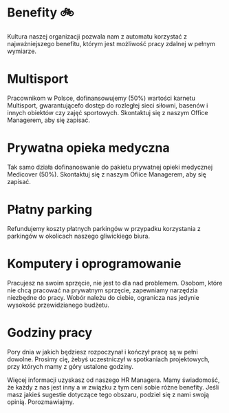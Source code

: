 # Benefity :bike:
Kultura naszej organizacji pozwala nam z automatu korzystać z najważniejszego benefitu, którym jest możliwość pracy zdalnej w pełnym wymiarze.  
# Multisport
Pracownikom w Polsce, dofinansowujemy (50%) wartości karnetu Multisport, gwarantującefo dostęp do rozległej sieci siłowni, basenów i innych obiektów czy zajęć sportowych. Skontaktuj się z naszym Office Managerem, aby się zapisać.
# Prywatna opieka medyczna
Tak samo działa dofinanoswanie do pakietu prywatnej opieki medycznej Medicover (50%). Skontaktuj się z naszym Ofiice Managerem, aby się zapisać.
# Płatny parking 
Refundujemy koszty płatnych parkingów w przypadku korzystania z parkingów w okolicach naszego gliwickiego biura.
# Komputery i oprogramowanie
Pracujesz na swoim sprzęcie, nie jest to dla nad problemem. Osobom, które nie chcą pracować na prywatnym sprzęcie, zapewniamy narzędzia niezbędne do pracy. Wobór należu do ciebie, ogranicza nas jedynie wysokość przewidzianego budżetu.
# Godziny pracy
Pory dnia w jakich będziesz rozpoczynał i kończył pracę są w pełni dowolne.  Prosimy cię, żebyś uczestniczył w spotkaniach projektowych, przy których mamy z góry ustalone godziny.


Więcej informacji uzyskasz od naszego HR Managera. Mamy świadomość, że każdy z nas jest inny a w związku z tym ceni sobie różne benefity. Jeśli masz jakieś sugestie dotyczące tego obszaru, podziel się z nami swoją opinią. Porozmawiajmy.


